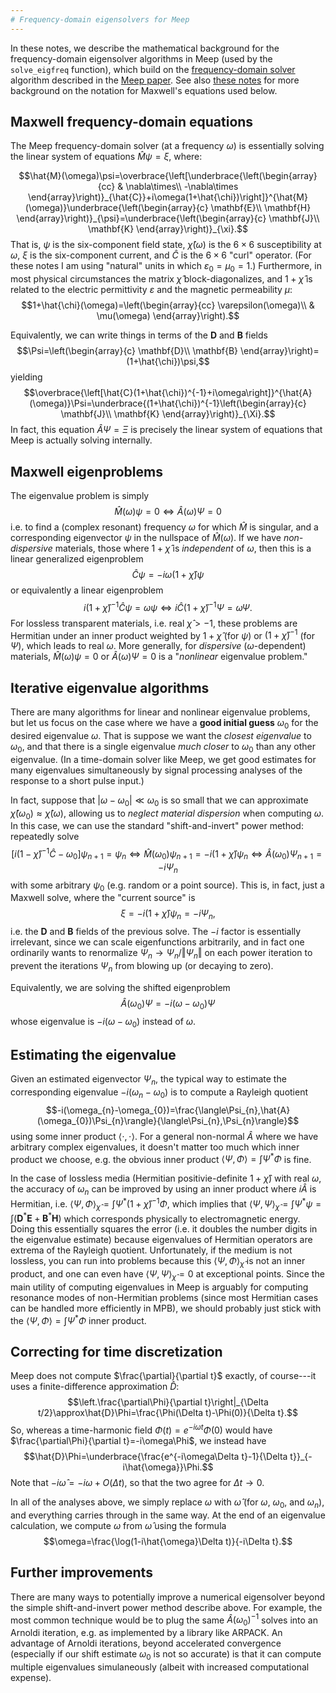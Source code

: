 ```yaml
---
# Frequency-domain eigensolvers for Meep
---
```


In these notes, we describe the mathematical background for the frequency-domain eigensolver algorithms in Meep
(used by the `solve_eigfreq` function), which build on the [frequency-domain solver](Python_Tutorials/Frequency_Domain_Solver.md) algorithm described in the
[Meep paper](http://doi.org/10.1016/j.cpc.2009.11.008).   See also [these notes](https://github.com/mitmath/18369/blob/9d61d1731af4ad32ea924e1af57b89e7e6a6c488/notes/time-evolution.pdf) for more background on the notation for Maxwell's equations used below.

Maxwell frequency-domain equations
----------------------------------

The Meep frequency-domain solver (at a frequency $\omega$) is essentially solving the linear system of equations $\hat{M}\psi=\xi$, where:

$$\hat{M}(\omega)\psi=\overbrace{\left[\underbrace{\left(\begin{array}{cc}
 & \nabla\times\\
-\nabla\times
\end{array}\right)}_{\hat{C}}+i\omega(1+\hat{\chi})\right]}^{\hat{M}(\omega)}\underbrace{\left(\begin{array}{c}
\mathbf{E}\\
\mathbf{H}
\end{array}\right)}_{\psi}=\underbrace{\left(\begin{array}{c}
\mathbf{J}\\
\mathbf{K}
\end{array}\right)}_{\xi}.$$ That is, $\psi$ is the six-component field state, $\hat{\chi}(\omega)$ is the $6\times6$ susceptibility at $\omega$, $\xi$ is the six-component current, and $\hat{C}$ is the $6\times6$ "curl" operator. (For these notes I am using "natural" units in which $\varepsilon_{0}=\mu_{0}=1$.) Furthermore, in most physical circumstances the matrix $\hat{\chi}$ block-diagonalizes, and $1+\hat{\chi}$ is related to the electric permittivity $\varepsilon$ and the magnetic permeability $\mu$: $$1+\hat{\chi}(\omega)=\left(\begin{array}{cc}
\varepsilon(\omega)\\
 & \mu(\omega)
\end{array}\right).$$

Equivalently, we can write things in terms of the $\mathbf{D}$ and $\mathbf{B}$ fields $$\Psi=\left(\begin{array}{c}
\mathbf{D}\\
\mathbf{B}
\end{array}\right)=(1+\hat{\chi})\psi,$$ yielding $$\overbrace{\left[\hat{C}(1+\hat{\chi})^{-1}+i\omega\right]}^{\hat{A}(\omega)}\Psi=\underbrace{(1+\hat{\chi})^{-1}\left(\begin{array}{c}
\mathbf{J}\\
\mathbf{K}
\end{array}\right)}_{\Xi}.$$ In fact, this equation $\hat{A}\Psi=\Xi$ is precisely the linear system of equations that Meep is actually solving internally.

Maxwell eigenproblems
---------------------

The eigenvalue problem is simply $$\hat{M}(\omega)\psi=0\Longleftrightarrow\hat{A}(\omega)\Psi=0$$ i.e. to find a (complex resonant) frequency $\omega$ for which $\hat{M}$ is singular, and a corresponding eigenvector $\psi$ in the nullspace of $\hat{M}(\omega)$. If we have *non-dispersive* materials, those where $1+\hat{\chi}$ is *independent* of $\omega$, then this is a linear generalized eigenproblem $$\hat{C}\psi=-i\omega(1+\hat{\chi})\psi$$ or equivalently a linear eigenproblem $$i(1+\hat{\chi})^{-1}\hat{C}\psi=\omega\psi\Longleftrightarrow i\hat{C}(1+\hat{\chi})^{-1}\Psi=\omega\Psi.$$ For lossless transparent materials, i.e. real $\hat{\chi}>-1$, these problems are Hermitian under an inner product weighted by $1+\hat{\chi}$ (for $\psi$) or $(1+\hat{\chi})^{-1}$ (for $\Psi$), which leads to real $\omega$. More generally, for *dispersive* ($\omega$-dependent) materials, $\hat{M}(\omega)\psi=0$ or $\hat{A}(\omega)\Psi=0$ is a "*nonlinear* eigenvalue problem."

Iterative eigenvalue algorithms
-------------------------------

There are many algorithms for linear and nonlinear eigenvalue problems, but let us focus on the case where we have a **good initial guess** $\omega_{0}$ for the desired eigenvalue $\omega$. That is suppose we want the *closest eigenvalue* to $\omega_{0}$, and that there is a single eigenvalue *much closer* to $\omega_{0}$ than any other eigenvalue. (In a time-domain solver like Meep, we get good estimates for many eigenvalues simultaneously by signal processing analyses of the response to a short pulse input.)

In fact, suppose that $|\omega-\omega_{0}|\ll\omega_{0}$ is so small that we can approximate $\hat{\chi}(\omega_{0})\approx\hat{\chi}(\omega)$, allowing us to *neglect material dispersion* when computing $\omega$. In this case, we can use the standard "shift-and-invert" power method: repeatedly solve $$\left[i(1-\hat{\chi})^{-1}\hat{C}-\omega_{0}\right]\psi_{n+1}=\psi_{n}\Longleftrightarrow\hat{M}(\omega_{0})\psi_{n+1}=-i(1+\hat{\chi})\psi_{n}\Longleftrightarrow\hat{A}(\omega_{0})\Psi_{n+1}=-i\Psi_{n}$$ with some arbitrary $\psi_{0}$ (e.g. random or a point source). This is, in fact, just a Maxwell solve, where the "current source" is $$\xi=-i(1+\hat{\chi})\psi_{n}=-i\Psi_{n},$$ i.e. the $\mathbf{D}$ and $\mathbf{B}$ fields of the previous solve. The $-i$ factor is essentially irrelevant, since we can scale eigenfunctions arbitrarily, and in fact one ordinarily wants to renormalize $\Psi_{n}\to\Psi_{n}/\Vert\Psi_{n}\Vert$ on each power iteration to prevent the iterations $\Psi_{n}$ from blowing up (or decaying to zero).

Equivalently, we are solving the shifted eigenproblem $$\hat{A}(\omega_{0})\Psi=-i(\omega-\omega_{0})\Psi$$ whose eigenvalue is $-i(\omega-\omega_{0})$ instead of $\omega$.

Estimating the eigenvalue
-------------------------

Given an estimated eigenvector $\Psi_{n}$, the typical way to estimate the corresponding eigenvalue $-i(\omega_{n}-\omega_{0})$ is to compute a Rayleigh quotient $$-i(\omega_{n}-\omega_{0})=\frac{\langle\Psi_{n},\hat{A}(\omega_{0})\Psi_{n}\rangle}{\langle\Psi_{n},\Psi_{n}\rangle}$$ using some inner product $\langle\cdot,\cdot\rangle$. For a general non-normal $\hat{A}$ where we have arbitrary complex eigenvalues, it doesn't matter too much which inner product we choose, e.g. the obvious inner product $\langle\Psi,\Phi\rangle=\int\Psi^{*}\Phi$ is fine.

In the case of lossless media (Hermitian positivie-definite $1+\hat{\chi}$) with real $\omega$, the accuracy of $\omega_{n}$ can be improved by using an inner product where $i\hat{A}$ is Hermitian, i.e. $\langle\Psi,\Phi\rangle_{\hat{\chi}}=\int\Psi^{*}(1+\hat{\chi})^{-1}\Phi$, which implies that $\langle\Psi,\Psi\rangle_{\hat{\chi}}=\int\Psi^{*}\psi=\int(\mathbf{D}^{*}\mathbf{E}+\mathbf{B}^{*}\mathbf{H})$ which corresponds physically to electromagnetic energy. Doing this essentially squares the error (i.e. it doubles the number digits in the eigenvalue estimate) because eigenvalues of Hermitian operators are extrema of the Rayleigh quotient. Unfortunately, if the medium is not lossless, you can run into problems because this $\langle\Psi,\Phi\rangle_{\hat{\chi}}$ is not an inner product, and one can even have $\langle\Psi,\Psi\rangle_{\hat{\chi}}=0$ at exceptional points. Since the main utility of computing eigenvalues in Meep is arguably for computing resonance modes of non-Hermitian problems (since most Hermitian cases can be handled more efficiently in MPB), we should probably just stick with the $\langle\Psi,\Phi\rangle=\int\Psi^{*}\Phi$ inner product.

Correcting for time discretization
----------------------------------

Meep does not compute $\frac{\partial}{\partial t}$ exactly, of course---it uses a finite-difference approximation $\hat{D}$: $$\left.\frac{\partial\Phi}{\partial t}\right|_{\Delta t/2}\approx\hat{D}\Phi=\frac{\Phi(\Delta t)-\Phi(0)}{\Delta t}.$$ So, whereas a time-harmonic field $\Phi(t)=e^{-i\omega t}\Phi(0)$ would have $\frac{\partial\Phi}{\partial t}=-i\omega\Phi$, we instead have $$\hat{D}\Phi=\underbrace{\frac{e^{-i\omega\Delta t}-1}{\Delta t}}_{-i\hat{\omega}}\Phi.$$ Note that $-i\hat{\omega}=-i\omega+O(\Delta t)$, so that the two agree for $\Delta t\to0$.

In all of the analyses above, we simply replace $\omega$ with $\hat{\omega}$ (for $\omega$, $\omega_{0}$, and $\omega_{n}$), and everything carries through in the same way. At the end of an eigenvalue calculation, we compute $\omega$ from $\hat{\omega}$ using the formula $$\omega=\frac{\log(1-i\hat{\omega}\Delta t)}{-i\Delta t}.$$

Further improvements
--------------------

There are many ways to potentially improve a numerical eigensolver beyond the simple shift-and-invert power method describe above. For example, the most common technique would be to plug the same $\hat{A}(\omega_{0})^{-1}$ solves into an Arnoldi iteration, e.g. as implemented by a library like ARPACK. An advantage of Arnoldi iterations, beyond accelerated convergence (especially if our shift estimate $\omega_{0}$ is not so accurate) is that it can compute multiple eigenvalues simulaneously (albeit with increased computational expense).
